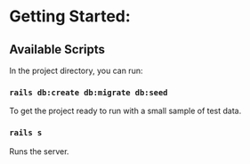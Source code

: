 # Getting Started:

## Available Scripts

In the project directory, you can run:

### `rails db:create db:migrate db:seed`

To get the project ready to run with a small sample of test data.

### `rails s`

Runs the server.

